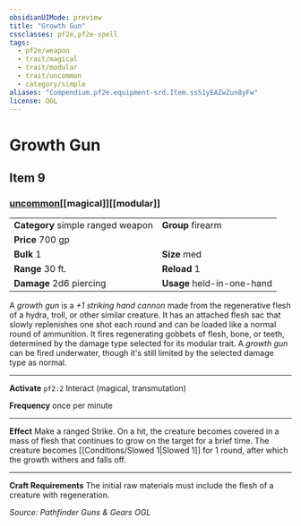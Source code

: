 ```yaml
---
obsidianUIMode: preview
title: "Growth Gun"
cssclasses: pf2e,pf2e-spell
tags:
  - pf2e/weapon
  - trait/magical
  - trait/modular
  - trait/uncommon
  - category/simple
aliases: "Compendium.pf2e.equipment-srd.Item.ssS1yEAZwZun8yFw"
license: OGL
---
```

# Growth Gun
## Item 9
### [uncommon](uncommon "Uncommon Rarity Trait")[[magical]][[modular]]

|  |  |
| -- | -- |
| **Category** simple ranged weapon | **Group** firearm |
| **Price** 700 gp |  |
| **Bulk** 1 | **Size** med |
|**Range** 30 ft.| **Reload** 1|
| **Damage** 2d6 piercing  | **Usage** held-in-one-hand |



A _growth gun_ is a _+1 striking hand cannon_ made from the regenerative flesh of a hydra, troll, or other similar creature. It has an attached flesh sac that slowly replenishes one shot each round and can be loaded like a normal round of ammunition. It fires regenerating gobbets of flesh, bone, or teeth, determined by the damage type selected for its modular trait. A _growth gun_ can be fired underwater, though it's still limited by the selected damage type as normal.

* * *

**Activate** `pf2:2` Interact (magical, transmutation)

**Frequency** once per minute

* * *

**Effect** Make a ranged Strike. On a hit, the creature becomes covered in a mass of flesh that continues to grow on the target for a brief time. The creature becomes [[Conditions/Slowed 1|Slowed 1]] for 1 round, after which the growth withers and falls off.

* * *

**Craft Requirements** The initial raw materials must include the flesh of a creature with regeneration.

*Source: Pathfinder Guns & Gears*
*OGL*